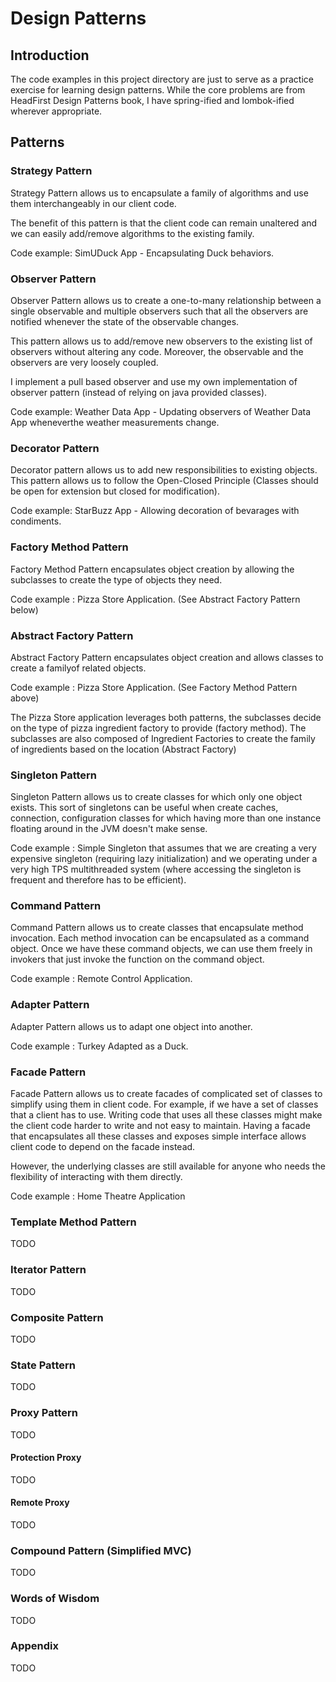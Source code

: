 # Design Patterns 

## Introduction
The code examples in this project directory are just to serve as a practice exercise for learning design patterns. 
While the core problems are from HeadFirst Design Patterns book, I have spring-ified and lombok-ified 
wherever appropriate.

## Patterns
### Strategy Pattern
Strategy Pattern allows us to encapsulate a family of algorithms and use them interchangeably in our client code. 

The benefit of this pattern is that the client code can remain unaltered and we can easily add/remove 
algorithms to the existing family. 
  
Code example: SimUDuck App - Encapsulating Duck behaviors. 

### Observer Pattern 
Observer Pattern allows us to create a one-to-many relationship between a single observable and multiple observers 
such that all the observers are notified whenever the state of the observable changes.

This pattern allows us to add/remove new observers to the existing list of observers without altering any code.
Moreover, the observable and the observers are very loosely coupled. 

I implement a pull based observer and use my own implementation of observer pattern 
(instead of relying on java provided classes). 

Code example: Weather Data App - Updating observers of Weather Data App wheneverthe weather measurements change.  

### Decorator Pattern
Decorator pattern allows us to add new responsibilities to existing objects. This pattern allows us to follow 
the Open-Closed Principle (Classes should be open for extension but closed for modification). 

Code example: StarBuzz App - Allowing decoration of bevarages with condiments. 

### Factory Method Pattern 
Factory Method Pattern encapsulates object creation by allowing the subclasses to create the type of objects they need. 
 
Code example : Pizza Store Application. (See Abstract Factory Pattern below)

### Abstract Factory Pattern
Abstract Factory Pattern encapsulates object creation and allows classes to create a familyof related objects. 

Code example : Pizza Store Application. (See Factory Method Pattern above)

The Pizza Store application leverages both patterns, the subclasses decide on the type of pizza ingredient 
factory to provide (factory method). The subclasses are also composed of Ingredient Factories to 
create the family of ingredients based on the location (Abstract Factory)

### Singleton Pattern
Singleton Pattern allows us to create classes for which only one object exists. This sort of singletons can
be useful when create caches, connection, configuration classes for which having more than one instance floating 
around in the JVM doesn't make sense. 

Code example : Simple Singleton that assumes that we are creating a very expensive singleton 
(requiring lazy initialization) and we operating under a very high TPS multithreaded system (where accessing the 
singleton is frequent and therefore has to be efficient). 

### Command Pattern
Command Pattern allows us to create classes that encapsulate method invocation. Each method invocation can be 
encapsulated as a command object. Once we have these command objects, we can use them freely in invokers that just 
invoke the function on the command object.

Code example : Remote Control Application.

### Adapter Pattern
Adapter Pattern allows us to adapt one object into another. 

Code example : Turkey Adapted as a Duck. 

### Facade Pattern
Facade Pattern allows us to create facades of complicated set of classes to simplify using them in client code.
For example, if we have a set of classes that a client has to use. Writing code that uses all these classes might
make the client code harder to write and not easy to maintain. Having a facade that encapsulates all these classes
and exposes simple interface allows client code to depend on the facade instead.  

However, the underlying classes are still available for anyone who needs the flexibility of interacting with 
them directly.
 
Code example : Home Theatre Application

### Template Method Pattern
TODO

### Iterator Pattern
TODO

### Composite Pattern
TODO

### State Pattern
TODO

### Proxy Pattern
TODO 

#### Protection Proxy 
TODO

#### Remote Proxy
TODO

### Compound Pattern (Simplified MVC)
TODO

### Words of Wisdom
TODO

### Appendix
TODO
  

